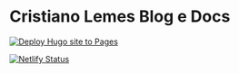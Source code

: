 # Cristiano Lemes Blog e Docs

[![Deploy Hugo site to Pages](https://github.com/cslemes/blog-documentations/actions/workflows/pages.yaml/badge.svg)](https://github.com/imfing/hextra-starter-template/actions/workflows/pages.yaml)

[![Netlify Status](https://api.netlify.com/api/v1/badges/b43a3a3f-8fda-4381-b375-63bd52e80efb/deploy-status)](https://app.netlify.com/sites/blog-documentations/deploys)



